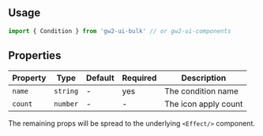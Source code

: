 ## Usage

```js
import { Condition } from 'gw2-ui-bulk' // or gw2-ui-components
```

## Properties

| Property | Type     | Default | Required | Description          |
| -------- | -------- | ------- | -------- | -------------------- |
| `name`   | `string` | -       | yes      | The condition name   |
| `count`  | `number` | -       | -        | The icon apply count |

The remaining props will be spread to the underlying `<Effect/>` component.
